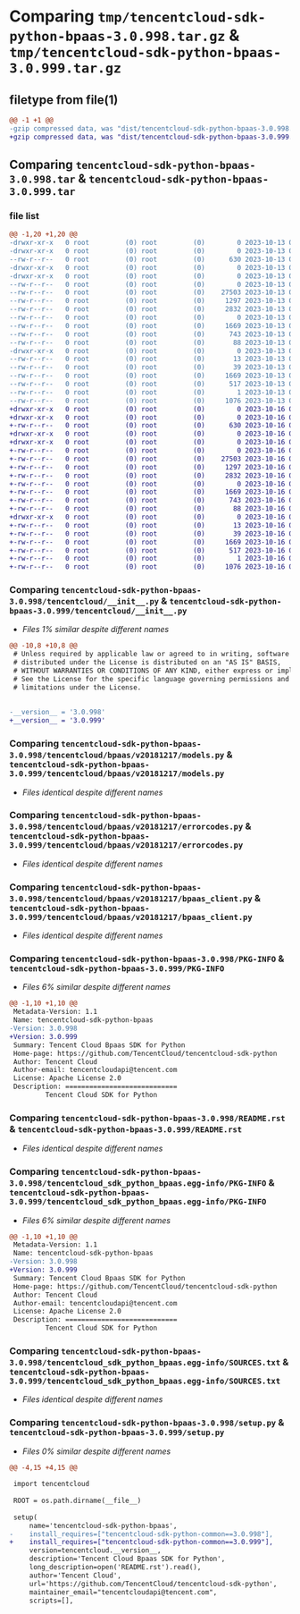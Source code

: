 # Comparing `tmp/tencentcloud-sdk-python-bpaas-3.0.998.tar.gz` & `tmp/tencentcloud-sdk-python-bpaas-3.0.999.tar.gz`

## filetype from file(1)

```diff
@@ -1 +1 @@
-gzip compressed data, was "dist/tencentcloud-sdk-python-bpaas-3.0.998.tar", last modified: Fri Oct 13 00:21:53 2023, max compression
+gzip compressed data, was "dist/tencentcloud-sdk-python-bpaas-3.0.999.tar", last modified: Mon Oct 16 00:21:10 2023, max compression
```

## Comparing `tencentcloud-sdk-python-bpaas-3.0.998.tar` & `tencentcloud-sdk-python-bpaas-3.0.999.tar`

### file list

```diff
@@ -1,20 +1,20 @@
-drwxr-xr-x   0 root         (0) root         (0)        0 2023-10-13 00:21:53.000000 tencentcloud-sdk-python-bpaas-3.0.998/
-drwxr-xr-x   0 root         (0) root         (0)        0 2023-10-13 00:21:53.000000 tencentcloud-sdk-python-bpaas-3.0.998/tencentcloud/
--rw-r--r--   0 root         (0) root         (0)      630 2023-10-13 00:21:53.000000 tencentcloud-sdk-python-bpaas-3.0.998/tencentcloud/__init__.py
-drwxr-xr-x   0 root         (0) root         (0)        0 2023-10-13 00:21:53.000000 tencentcloud-sdk-python-bpaas-3.0.998/tencentcloud/bpaas/
-drwxr-xr-x   0 root         (0) root         (0)        0 2023-10-13 00:21:53.000000 tencentcloud-sdk-python-bpaas-3.0.998/tencentcloud/bpaas/v20181217/
--rw-r--r--   0 root         (0) root         (0)        0 2023-10-13 00:21:53.000000 tencentcloud-sdk-python-bpaas-3.0.998/tencentcloud/bpaas/v20181217/__init__.py
--rw-r--r--   0 root         (0) root         (0)    27503 2023-10-13 00:21:53.000000 tencentcloud-sdk-python-bpaas-3.0.998/tencentcloud/bpaas/v20181217/models.py
--rw-r--r--   0 root         (0) root         (0)     1297 2023-10-13 00:21:53.000000 tencentcloud-sdk-python-bpaas-3.0.998/tencentcloud/bpaas/v20181217/errorcodes.py
--rw-r--r--   0 root         (0) root         (0)     2832 2023-10-13 00:21:53.000000 tencentcloud-sdk-python-bpaas-3.0.998/tencentcloud/bpaas/v20181217/bpaas_client.py
--rw-r--r--   0 root         (0) root         (0)        0 2023-10-13 00:21:53.000000 tencentcloud-sdk-python-bpaas-3.0.998/tencentcloud/bpaas/__init__.py
--rw-r--r--   0 root         (0) root         (0)     1669 2023-10-13 00:21:53.000000 tencentcloud-sdk-python-bpaas-3.0.998/PKG-INFO
--rw-r--r--   0 root         (0) root         (0)      743 2023-10-13 00:21:53.000000 tencentcloud-sdk-python-bpaas-3.0.998/README.rst
--rw-r--r--   0 root         (0) root         (0)       88 2023-10-13 00:21:53.000000 tencentcloud-sdk-python-bpaas-3.0.998/setup.cfg
-drwxr-xr-x   0 root         (0) root         (0)        0 2023-10-13 00:21:53.000000 tencentcloud-sdk-python-bpaas-3.0.998/tencentcloud_sdk_python_bpaas.egg-info/
--rw-r--r--   0 root         (0) root         (0)       13 2023-10-13 00:21:53.000000 tencentcloud-sdk-python-bpaas-3.0.998/tencentcloud_sdk_python_bpaas.egg-info/top_level.txt
--rw-r--r--   0 root         (0) root         (0)       39 2023-10-13 00:21:53.000000 tencentcloud-sdk-python-bpaas-3.0.998/tencentcloud_sdk_python_bpaas.egg-info/requires.txt
--rw-r--r--   0 root         (0) root         (0)     1669 2023-10-13 00:21:53.000000 tencentcloud-sdk-python-bpaas-3.0.998/tencentcloud_sdk_python_bpaas.egg-info/PKG-INFO
--rw-r--r--   0 root         (0) root         (0)      517 2023-10-13 00:21:53.000000 tencentcloud-sdk-python-bpaas-3.0.998/tencentcloud_sdk_python_bpaas.egg-info/SOURCES.txt
--rw-r--r--   0 root         (0) root         (0)        1 2023-10-13 00:21:53.000000 tencentcloud-sdk-python-bpaas-3.0.998/tencentcloud_sdk_python_bpaas.egg-info/dependency_links.txt
--rw-r--r--   0 root         (0) root         (0)     1076 2023-10-13 00:21:53.000000 tencentcloud-sdk-python-bpaas-3.0.998/setup.py
+drwxr-xr-x   0 root         (0) root         (0)        0 2023-10-16 00:21:10.000000 tencentcloud-sdk-python-bpaas-3.0.999/
+drwxr-xr-x   0 root         (0) root         (0)        0 2023-10-16 00:21:10.000000 tencentcloud-sdk-python-bpaas-3.0.999/tencentcloud/
+-rw-r--r--   0 root         (0) root         (0)      630 2023-10-16 00:21:09.000000 tencentcloud-sdk-python-bpaas-3.0.999/tencentcloud/__init__.py
+drwxr-xr-x   0 root         (0) root         (0)        0 2023-10-16 00:21:10.000000 tencentcloud-sdk-python-bpaas-3.0.999/tencentcloud/bpaas/
+drwxr-xr-x   0 root         (0) root         (0)        0 2023-10-16 00:21:10.000000 tencentcloud-sdk-python-bpaas-3.0.999/tencentcloud/bpaas/v20181217/
+-rw-r--r--   0 root         (0) root         (0)        0 2023-10-16 00:21:09.000000 tencentcloud-sdk-python-bpaas-3.0.999/tencentcloud/bpaas/v20181217/__init__.py
+-rw-r--r--   0 root         (0) root         (0)    27503 2023-10-16 00:21:09.000000 tencentcloud-sdk-python-bpaas-3.0.999/tencentcloud/bpaas/v20181217/models.py
+-rw-r--r--   0 root         (0) root         (0)     1297 2023-10-16 00:21:09.000000 tencentcloud-sdk-python-bpaas-3.0.999/tencentcloud/bpaas/v20181217/errorcodes.py
+-rw-r--r--   0 root         (0) root         (0)     2832 2023-10-16 00:21:09.000000 tencentcloud-sdk-python-bpaas-3.0.999/tencentcloud/bpaas/v20181217/bpaas_client.py
+-rw-r--r--   0 root         (0) root         (0)        0 2023-10-16 00:21:09.000000 tencentcloud-sdk-python-bpaas-3.0.999/tencentcloud/bpaas/__init__.py
+-rw-r--r--   0 root         (0) root         (0)     1669 2023-10-16 00:21:10.000000 tencentcloud-sdk-python-bpaas-3.0.999/PKG-INFO
+-rw-r--r--   0 root         (0) root         (0)      743 2023-10-16 00:21:09.000000 tencentcloud-sdk-python-bpaas-3.0.999/README.rst
+-rw-r--r--   0 root         (0) root         (0)       88 2023-10-16 00:21:10.000000 tencentcloud-sdk-python-bpaas-3.0.999/setup.cfg
+drwxr-xr-x   0 root         (0) root         (0)        0 2023-10-16 00:21:10.000000 tencentcloud-sdk-python-bpaas-3.0.999/tencentcloud_sdk_python_bpaas.egg-info/
+-rw-r--r--   0 root         (0) root         (0)       13 2023-10-16 00:21:10.000000 tencentcloud-sdk-python-bpaas-3.0.999/tencentcloud_sdk_python_bpaas.egg-info/top_level.txt
+-rw-r--r--   0 root         (0) root         (0)       39 2023-10-16 00:21:10.000000 tencentcloud-sdk-python-bpaas-3.0.999/tencentcloud_sdk_python_bpaas.egg-info/requires.txt
+-rw-r--r--   0 root         (0) root         (0)     1669 2023-10-16 00:21:10.000000 tencentcloud-sdk-python-bpaas-3.0.999/tencentcloud_sdk_python_bpaas.egg-info/PKG-INFO
+-rw-r--r--   0 root         (0) root         (0)      517 2023-10-16 00:21:10.000000 tencentcloud-sdk-python-bpaas-3.0.999/tencentcloud_sdk_python_bpaas.egg-info/SOURCES.txt
+-rw-r--r--   0 root         (0) root         (0)        1 2023-10-16 00:21:10.000000 tencentcloud-sdk-python-bpaas-3.0.999/tencentcloud_sdk_python_bpaas.egg-info/dependency_links.txt
+-rw-r--r--   0 root         (0) root         (0)     1076 2023-10-16 00:21:09.000000 tencentcloud-sdk-python-bpaas-3.0.999/setup.py
```

### Comparing `tencentcloud-sdk-python-bpaas-3.0.998/tencentcloud/__init__.py` & `tencentcloud-sdk-python-bpaas-3.0.999/tencentcloud/__init__.py`

 * *Files 1% similar despite different names*

```diff
@@ -10,8 +10,8 @@
 # Unless required by applicable law or agreed to in writing, software
 # distributed under the License is distributed on an "AS IS" BASIS,
 # WITHOUT WARRANTIES OR CONDITIONS OF ANY KIND, either express or implied.
 # See the License for the specific language governing permissions and
 # limitations under the License.
 
 
-__version__ = '3.0.998'
+__version__ = '3.0.999'
```

### Comparing `tencentcloud-sdk-python-bpaas-3.0.998/tencentcloud/bpaas/v20181217/models.py` & `tencentcloud-sdk-python-bpaas-3.0.999/tencentcloud/bpaas/v20181217/models.py`

 * *Files identical despite different names*

### Comparing `tencentcloud-sdk-python-bpaas-3.0.998/tencentcloud/bpaas/v20181217/errorcodes.py` & `tencentcloud-sdk-python-bpaas-3.0.999/tencentcloud/bpaas/v20181217/errorcodes.py`

 * *Files identical despite different names*

### Comparing `tencentcloud-sdk-python-bpaas-3.0.998/tencentcloud/bpaas/v20181217/bpaas_client.py` & `tencentcloud-sdk-python-bpaas-3.0.999/tencentcloud/bpaas/v20181217/bpaas_client.py`

 * *Files identical despite different names*

### Comparing `tencentcloud-sdk-python-bpaas-3.0.998/PKG-INFO` & `tencentcloud-sdk-python-bpaas-3.0.999/PKG-INFO`

 * *Files 6% similar despite different names*

```diff
@@ -1,10 +1,10 @@
 Metadata-Version: 1.1
 Name: tencentcloud-sdk-python-bpaas
-Version: 3.0.998
+Version: 3.0.999
 Summary: Tencent Cloud Bpaas SDK for Python
 Home-page: https://github.com/TencentCloud/tencentcloud-sdk-python
 Author: Tencent Cloud
 Author-email: tencentcloudapi@tencent.com
 License: Apache License 2.0
 Description: ============================
         Tencent Cloud SDK for Python
```

### Comparing `tencentcloud-sdk-python-bpaas-3.0.998/README.rst` & `tencentcloud-sdk-python-bpaas-3.0.999/README.rst`

 * *Files identical despite different names*

### Comparing `tencentcloud-sdk-python-bpaas-3.0.998/tencentcloud_sdk_python_bpaas.egg-info/PKG-INFO` & `tencentcloud-sdk-python-bpaas-3.0.999/tencentcloud_sdk_python_bpaas.egg-info/PKG-INFO`

 * *Files 6% similar despite different names*

```diff
@@ -1,10 +1,10 @@
 Metadata-Version: 1.1
 Name: tencentcloud-sdk-python-bpaas
-Version: 3.0.998
+Version: 3.0.999
 Summary: Tencent Cloud Bpaas SDK for Python
 Home-page: https://github.com/TencentCloud/tencentcloud-sdk-python
 Author: Tencent Cloud
 Author-email: tencentcloudapi@tencent.com
 License: Apache License 2.0
 Description: ============================
         Tencent Cloud SDK for Python
```

### Comparing `tencentcloud-sdk-python-bpaas-3.0.998/tencentcloud_sdk_python_bpaas.egg-info/SOURCES.txt` & `tencentcloud-sdk-python-bpaas-3.0.999/tencentcloud_sdk_python_bpaas.egg-info/SOURCES.txt`

 * *Files identical despite different names*

### Comparing `tencentcloud-sdk-python-bpaas-3.0.998/setup.py` & `tencentcloud-sdk-python-bpaas-3.0.999/setup.py`

 * *Files 0% similar despite different names*

```diff
@@ -4,15 +4,15 @@
 
 import tencentcloud
 
 ROOT = os.path.dirname(__file__)
 
 setup(
     name='tencentcloud-sdk-python-bpaas',
-    install_requires=["tencentcloud-sdk-python-common==3.0.998"],
+    install_requires=["tencentcloud-sdk-python-common==3.0.999"],
     version=tencentcloud.__version__,
     description='Tencent Cloud Bpaas SDK for Python',
     long_description=open('README.rst').read(),
     author='Tencent Cloud',
     url='https://github.com/TencentCloud/tencentcloud-sdk-python',
     maintainer_email="tencentcloudapi@tencent.com",
     scripts=[],
```

